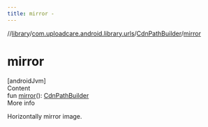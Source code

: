 ```yaml
---
title: mirror -
---
```

//[library](../../index.md)/[com.uploadcare.android.library.urls](../index.md)/[CdnPathBuilder](index.md)/[mirror](mirror.md)



# mirror  
[androidJvm]  
Content  
fun [mirror](mirror.md)(): [CdnPathBuilder](index.md)  
More info  


Horizontally mirror image.

  



